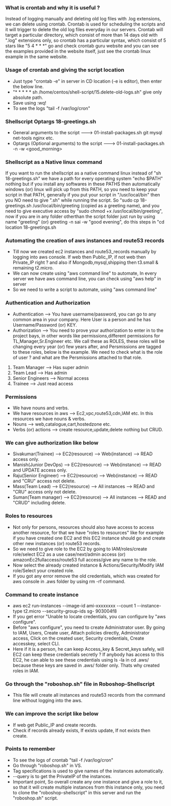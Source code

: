 ### What is crontab and why it is useful ?
Instead of logging manually and deleting old log files with .log extensions, we can delete using crontab.
Crontab is used for scheduling the scripts and it will trigger to delete the old log files everyday in our servers. Crontab will target a particular directory, which consist of more than 14 days old with ".log" extensions only, so crontab has a particular syntax, which consist of 5 stars like "5 4 * * *" go and check crontab guru website and you can see the examples provided in the website itself, just see the crontab linux example in the same website.

### Usage of crontab and giving the script location
- Just type "crontab -e" in server in CD location (-e is editor), then enter the below line.
- "* * * * * sh /home/centos/shell-script/15.delete-old-logs.sh" give only absolute path.
- Save using :wq!
- To see the logs "tail -f /var/log/cron"

### Shellscript Optargs 18-greetings.sh
- General arguments to the script ---> 01-install-packages.sh git mysql net-tools nginx etc.
- Optargs (Optional arguments) to the script ---> 01-install-packages.sh -n <saikiran> -w <good_morning>

### Shellscript as a Native linux command
If you want to run the shellscript as a native command linux instead of "sh 18-greetings.sh" we have a path for every operating system "echo $PATH" nothing but if you install any softwares in these PATHS then automatically windows (or) linux will pick up from this PATH, so you need to keep your script in that PATH, generally if you put your script in "/usr/local/bin" then you NO need to give ".sh" while running the script. So "sudo cp 18-greetings.sh /usr/local/bin/greeting (copied as a greeting name), and you need to give executive access by "sudo chmod +x /usr/local/bin/greeting", now if you are in any folder otherthan the script folder just run by using name "greeting" (or) greeting -n sai -w "good evening", do this steps in "cd location 18-greetings.sh

### Automating the creation of aws instances and route53 records
- Till now we created ec2 instances and route53_records manually by logging into aws console. If web then
  Public_IP, if not web then Private_IP right ? and also if Mongodb,mysql,shipping then t3.small & remaining
  t2.micro.
- We can now create using "aws command line" to automate, In every server we have aws command line, you can
  check using "aws help" in server
- So we need to write a script to automate, using "aws command line"

### Authentication and Authorization
- Authentication --> You have username/password, you can go to any common area in your company. Here User is a
  person and he has Username/Password (or) KEY.
- Authorization --> You need to prove your authorization to enter in to the project bays, in other words like
  permissions,different permissions for TL,Manager,Sr.Engineer etc. We call these as ROLES, these roles will be
  changing every year (or) few years after, and Persmissions are tagged to these roles, below is the example.
  We need to check what is the role of user ? and what are the Persmissions attached to that role.
1. Team Manager --> Has super admin
2. Team Lead --> Has admin
3. Senior Engineers --> Normal access
4. Trainee --> Just read access 

### Permissions
- We have nouns and verbs.
- We have resources in aws --> Ec2,vpc,route53,cdn,IAM etc. In this resources we have nouns & verbs.
- Nouns --> web,catalogue,cart,hostedzone etc.
- Verbs (or) actions --> create resource,update,delete nothing but CRUD.

### We can give authorization like below
- Sivakumar(Trainee) --> EC2(resource) --> Web(instance) --> READ access only.
- Manish(Junior DevOps) --> EC2(resource) --> Web(instance) --> READ and UPDATE access only.
- Raju(Senior Engineer) --> EC2(resource) --> Web(instance) --> READ and "CRU" access not delete.
- Mass(Team Lead) --> EC2(resource) --> All instances --> READ and "CRU" access only not delete.
- Suman(Team manager) --> EC2(resource) --> All instances --> READ and "CRUD" including delete.

### Roles to resources
- Not only for persons, resources should also have access to access another resource, for that we have "roles
  to resources" like for example if you have created one EC2 and this EC2 instance should go and create other
  new instances (or) route53 records.
- So we need to give role to the EC2 by going to IAM/roles/create role/select EC2 as a use case/next/admin
  access (or) amazonEc2fullaccess/route53 full access/give any name to the role.
- Now select the already created instance & Actions/Security/Modify IAM role/Select your created role.
- If you got any error remove the old credentials, which was created for aws console in .aws folder by using
  rm -rf command.

### Command to create instance 
- aws ec2 run-instances --image-id ami-xxxxxxxx --count 1 --instance-type t2.micro --security-group-ids sg-
  903004f8
- If you get error "Unable to locate credentials, you can configure by "aws configure".
- Before "aws configure", you need to create Administrator user. By going to IAM, Users, Create user, Attach
  policies directly, Administrator access, Click on the created user, Security credentials, Create accesskey,
  select CLI.
- Here if it is a person, he can keep Access_key & Secret_keys safely, will EC2 can keep these credentials
  secretly ? If anybody has access to this EC2, he can able to see these credentials using ls -la in cd .aws/
  because these keys are saved in .aws/ folder only. Thats why created roles in IAM.

### Go through the "roboshop.sh" file in Roboshop-Shellscript
- This file will create all instances and route53 records from the command line without logging into the aws.

### We can improve the script like below
- If web get Public_IP and create records.
- Check if records already exists, If exists update, If not exists then create.

### Points to remember
- To see the logs of crontab "tail -f /var/log/cron" 
- Go through "roboshop.sh" in VS.
- Tag specifications is used to give names of the instances automatically.
- --query is to get the PrivateIP of the instances.
- Important point, So overall create any one instance and give a role to it, so that it will create multiple
  instances from this instance only, you need to clone the "roboshop-shellscript" in this server and run the
  "roboshop.sh" script.
